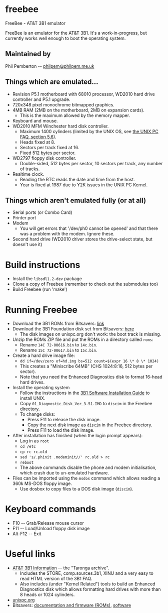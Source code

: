 # freebee
FreeBee - AT&amp;T 3B1 emulator

FreeBee is an emulator for the AT&T 3B1. It's a work-in-progress, but currently works well enough to boot the operating system.


## Maintained by

Phil Pemberton -- <philpem@philpem.me.uk>


## Things which are emulated...

  * Revision P5.1 motherboard with 68010 processor, WD2010 hard drive controller and P5.1 upgrade.
  * 720x348 pixel monochrome bitmapped graphics.
  * 4MB RAM (2MB on the motherboard, 2MB on expansion cards).
    * This is the maximum allowed by the memory mapper.
  * Keyboard and mouse.
  * WD2010 MFM Winchester hard disk controller.
    * Maximum 1400 cylinders (limited by the UNIX OS, see [the UNIX PC FAQ, section 5.6](http://www.unixpc.org/FAQ)).
    * Heads fixed at 8.
    * Sectors per track fixed at 16.
    * Fixed 512 bytes per sector.
  * WD2797 floppy disk controller.
    * Double-sided, 512 bytes per sector, 10 sectors per track, any number of tracks.
  * Realtime clock.
    * Reading the RTC reads the date and time from the host.
    * Year is fixed at 1987 due to Y2K issues in the UNIX PC Kernel.


## Things which aren't emulated fully (or at all)

  * Serial ports (or Combo Card)
  * Printer port
  * Modem
    * You will get errors that '/dev/ph0 cannot be opened' and that there was a problem with the modem. Ignore these.
  * Second hard drive (WD2010 driver stores the drive-select state, but doesn't use it)


# Build instructions

  - Install the `libsdl1.2-dev` package
  - Clone a copy of Freebee (remember to check out the submodules too)
  - Build Freebee (run 'make')


# Running Freebee

  - Download the 3B1 ROMs from Bitsavers: [link](http://bitsavers.org/pdf/att/3b1/firmware/3b1_roms.zip)
  - Download the 3B1 Foundation disk set from Bitsavers: [here](http://bitsavers.org/bits/ATT/unixPC/system_software_3.51/)
    * The disk images on unixpc.org don't work: the boot track is missing.
  - Unzip the ROMs ZIP file and put the ROMs in a directory called `roms`:
    * Rename `14C 72-00616.bin` to `14c.bin`.
    * Rename `15C 72-00617.bin` to `15c.bin`.
  - Create a hard drive image file:
    * `dd if=/dev/zero of=hd.img bs=512 count=$(expr 16 \* 8 \* 1024)`
    * This creates a "Miniscribe 64MB" (CHS 1024:8:16, 512 bytes per sector).
    * Note that you need the Enhanced Diagnostics disk to format 16-head hard drives.
  - Install the operating system
    * Follow the instructions in the [3B1 Software Installation Guide](http://bitsavers.org/pdf/att/3b1/999-801-025IS_ATT_UNIX_PC_System_Software_Installation_Guide_1987.pdf) to install UNIX.
    * Copy `01_Diagnostic_Disk_Ver_3.51.IMD` to `discim` in the Freebee directory.
    * To change disks:
      * Press F11 to release the disk image.
      * Copy the next disk image as `discim` in the Freebee directory.
      * Press F11 to load the disk image.
  - After installation has finished (when the login prompt appears):
    * Log in as `root`
    * `cd /etc`
    * `cp rc rc.old`
    * `sed 's/.phinit .modeminit//' rc.old > rc`
    * `reboot`
    * The above commands disable the phone and modem initialisation, which crash due to un-emulated hardware.
  - Files can be imported using the `msdos` command which allows reading a 360k MS-DOS floppy image.
    * Use dosbox to copy files to a DOS disk image (`discim`).


# Keyboard commands

  * F10 -- Grab/Release mouse cursor
  * F11 -- Load/Unload floppy disk image
  * Alt-F12 -- Exit


# Useful links

  * [AT&T 3B1 Information](unixpc.taronga.com) -- the "Taronga archive".
    * Includes the STORE, comp.sources.3b1, XINU and a very easy to read HTML version of the 3B1 FAQ.
    * Also includes (under "Kernel Related") tools to build an Enhanced Diagnostics disk which allows formatting hard drives with more than 8 heads or 1024 cylinders.
  * [unixpc.org](http://www.unixpc.org/)
  * Bitsavers: [documentation and firmware (ROMs)](http://bitsavers.org/pdf/att/3b1/), [software](http://bitsavers.org/bits/ATT/unixPC/)


